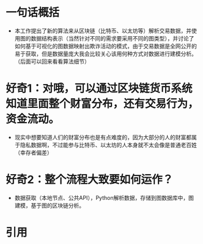# 一句话概括
- 本工作提出了新的算法来从区块链（比特币、以太坊等）解析交易数据，并使用图的数据结构表示（当然针对不同的需求要采用不同的图类型），并讨论了如何基于可视化的图数据映射出欺诈活动的模式，由于交易数据是全网公开的易于获取，但是数据量庞大我会比较关心该用何种方式对数据进行建模分析。（后面可以回来看看算法细节）

# 好奇1：对哦，可以通过区块链货币系统知道里面整个财富分布，还有交易行为，资金流动。
- 现实中想要知道人们的财富分布也是有点难度的，因为大部分的人的财富都属于隐私数据啊，不过能参与比特币、以太坊的人本身就不太会像是普通老百姓（幸存者偏差）

# 好奇2：整个流程大致要如何运作？
- 数据获取（本地节点、公共API），Python解析数据，存储到图数据库中，图建模，基于图的区块链分析。

# 引用

